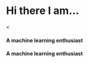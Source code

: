 <h1 align="left">Hi there I am...</h1>
<
<h4 align="left">A machine learning enthusiast</h4>
<h4 align="left">A machine learning enthusiast</h4>

